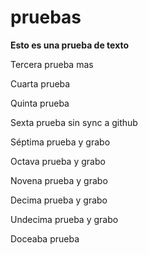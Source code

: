 # pruebas

**Esto es una prueba de texto**

Tercera prueba mas

Cuarta prueba 

Quinta prueba

Sexta prueba sin sync a github

Séptima prueba y grabo

Octava prueba y grabo

Novena prueba y grabo

Decima prueba y grabo

Undecima prueba y grabo

Doceaba prueba
